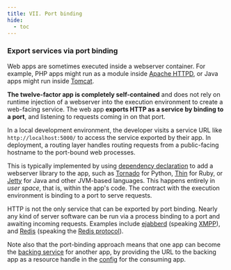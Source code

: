 ```yaml
---
title: VII. Port binding
hide:
  - toc
---
```

### Export services via port binding

Web apps are sometimes executed inside a webserver container.  For example, PHP apps might run as a module inside [Apache HTTPD](http://httpd.apache.org/), or Java apps might run inside [Tomcat](http://tomcat.apache.org/).

**The twelve-factor app is completely self-contained** and does not rely on runtime injection of a webserver into the execution environment to create a web-facing service.  The web app **exports HTTP as a service by binding to a port**, and listening to requests coming in on that port.

In a local development environment, the developer visits a service URL like `http://localhost:5000/` to access the service exported by their app.  In deployment, a routing layer handles routing requests from a public-facing hostname to the port-bound web processes.

This is typically implemented by using [dependency declaration](./dependencies.md) to add a webserver library to the app, such as [Tornado](http://www.tornadoweb.org/) for Python, [Thin](http://code.macournoyer.com/thin/) for Ruby, or [Jetty](http://www.eclipse.org/jetty/) for Java and other JVM-based languages.  This happens entirely in *user space*, that is, within the app's code.  The contract with the execution environment is binding to a port to serve requests.

HTTP is not the only service that can be exported by port binding.  Nearly any kind of server software can be run via a process binding to a port and awaiting incoming requests.  Examples include [ejabberd](http://www.ejabberd.im/) (speaking [XMPP](http://xmpp.org/)), and [Redis](http://redis.io/) (speaking the [Redis protocol](http://redis.io/topics/protocol)).

Note also that the port-binding approach means that one app can become the [backing service](./backing-services.md) for another app, by providing the URL to the backing app as a resource handle in the [config](./config.md) for the consuming app.
